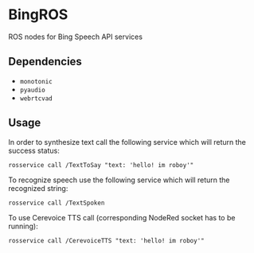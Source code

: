 # BingROS
ROS nodes for Bing Speech API services

## Dependencies
- `monotonic`
- `pyaudio`
- `webrtcvad`

## Usage
In order to synthesize text call the following service which will return the success status:
```
rosservice call /TextToSay "text: 'hello! im roboy'"
```

To recognize speech use the following service which will return the recognized string: 
```
rosservice call /TextSpoken 
```

To use Cerevoice TTS call (corresponding NodeRed socket has to be running):
```
rosservice call /CerevoiceTTS "text: 'hello! im roboy'"
```
